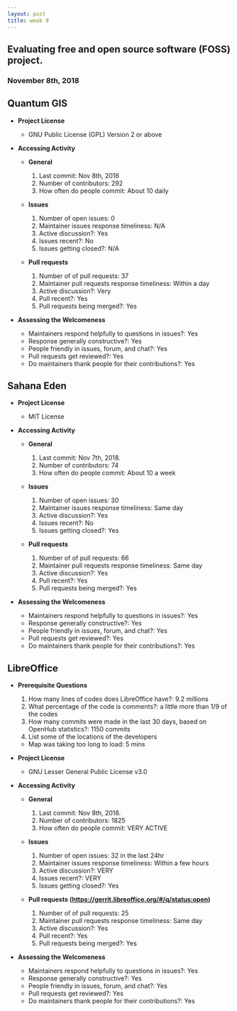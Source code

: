 ```yaml
---
layout: post
title: week 9
---
```



## Evaluating free and open source software (FOSS) project.
### November 8th, 2018

## Quantum GIS
* **Project License**
  * GNU Public License (GPL) Version 2 or above

* **Accessing Activity**
  * **General**
    1. Last commit: Nov 8th, 2018
    2. Number of contributors: 292
    3. How often do people commit: About 10 daily

  * **Issues**
    1. Number of open issues: 0
    2. Maintainer issues response timeliness: N/A
    3. Active discussion?: Yes
    4. Issues recent?: No
    5. Issues getting closed?: N/A

  * **Pull requests**
    1. Number of of pull requests: 37
    2. Maintainer pull requests response timeliness: Within a day
    3. Active discussion?: Very
    4. Pull recent?: Yes
    5. Pull requests being merged?: Yes

* **Assessing the Welcomeness**
  * Maintainers respond helpfully to questions in issues?: Yes
  * Response generally constructive?: Yes
  * People friendly in issues, forum, and chat?: Yes
  * Pull requests get reviewed?: Yes
  * Do maintainers thank people for their contributions?: Yes


## Sahana Eden
* **Project License**
  * MIT License

* **Accessing Activity**
  * **General**
    1. Last commit: Nov 7th, 2018.
    2. Number of contributors: 74
    3. How often do people commit: About 10 a week

  * **Issues**
    1. Number of open issues: 30
    2. Maintainer issues response timeliness: Same day
    3. Active discussion?: Yes
    4. Issues recent?: No
    5. Issues getting closed?: Yes

  * **Pull requests**
    1. Number of of pull requests: 66
    2. Maintainer pull requests response timeliness: Same day
    3. Active discussion?: Yes
    4. Pull recent?: Yes
    5. Pull requests being merged?: Yes

* **Assessing the Welcomeness**
  * Maintainers respond helpfully to questions in issues?: Yes
  * Response generally constructive?: Yes
  * People friendly in issues, forum, and chat?: Yes
  * Pull requests get reviewed?: Yes
  * Do maintainers thank people for their contributions?: Yes



## LibreOffice
* **Prerequisite Questions**
  1. How many lines of codes does LibreOffice have?: 9.2 millions
  2. What percentage of the code is comments?: a little more than 1/9 of the codes
  3. How many commits were made in the last 30 days, based on OpenHub statistics?: 1150 commits
  4. List some of the locations of the developers
    * Map was taking too long to load: 5 mins
* **Project License**
  * GNU Lesser General Public License v3.0

* **Accessing Activity**
  * **General**
    1. Last commit: Nov 8th, 2018.
    2. Number of contributors: 1825
    3. How often do people commit: VERY ACTIVE

  * **Issues**
    1. Number of open issues: 32 in the last 24hr
    2. Maintainer issues response timeliness:  Within a few hours
    3. Active discussion?: VERY
    4. Issues recent?: VERY
    5. Issues getting closed?: Yes

  * **Pull requests (https://gerrit.libreoffice.org/#/q/status:open)**
    1. Number of of pull requests: 25
    2. Maintainer pull requests response timeliness: Same day
    3. Active discussion?: Yes
    4. Pull recent?: Yes
    5. Pull requests being merged?: Yes

* **Assessing the Welcomeness**
  * Maintainers respond helpfully to questions in issues?: Yes
  * Response generally constructive?: Yes
  * People friendly in issues, forum, and chat?: Yes
  * Pull requests get reviewed?: Yes
  * Do maintainers thank people for their contributions?: Yes

